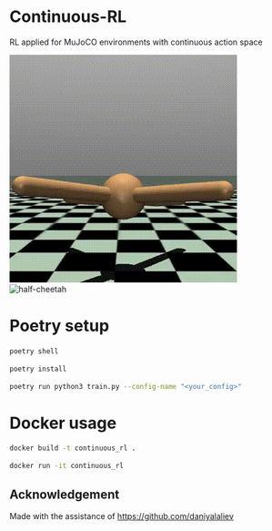 # Continuous-RL

RL applied for MuJoCO environments with continuous action space

![ant](https://github.com/nokronim/Continius-RL/blob/main/assets/ant.gif)
![half-cheetah](https://github.com/nokronim/Continius-RL/blob/main/assets/half-cheetah.gif)

# Poetry setup

```bash
poetry shell
```
```bash
poetry install
```

```bash
poetry run python3 train.py --config-name "<your_config>"
```

# Docker usage
```bash
docker build -t continuous_rl .
```
```bash
docker run -it continuous_rl
```
## Acknowledgement
Made with the assistance of https://github.com/daniyalaliev
